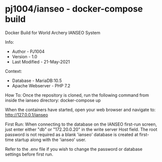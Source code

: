 # pj1004/ianseo - docker-compose build
Docker Build for World Archery IANSEO System

Info:
 - Author - PJ1004
 - Version - 1.0
 - Last Modified - 21-May-2021


Context:
 - Database - MariaDB:10.5
 - Apache Webserver - PHP 7.2


How To:
Once the repository is cloned, run the following command from inside the ianseo directory:
    docker-compose up

When the containers have started, open your web browser and navigate to:
    http://127.0.0.1/ianseo


First Run:
When connecting to the database on the IANSEO first-run screen, just enter either "db" or "172.20.0.20" in the write server Host field.  The root password is not required as a blank 'ianseo' database is created at first-time startup along with the 'ianseo' user.

Refer to the .env file if you wish to change the password or database settings before first run.
